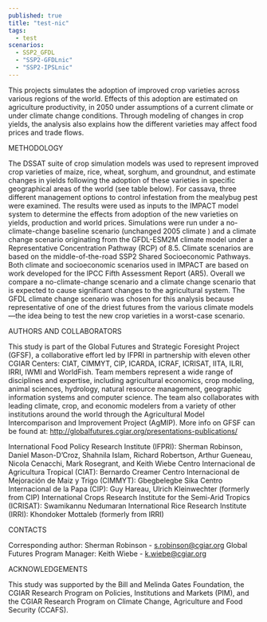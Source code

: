 ```yaml
---
published: true
title: "test-nic"
tags: 
  - test
scenarios: 
  - SSP2_GFDL
  - "SSP2-GFDLnic"
  - "SSP2-IPSLnic"
---
```


This projects simulates the adoption of improved crop varieties across various regions of the world. Effects of this adoption are estimated on agriculture productivity, in 2050 under assumptions of a current climate or under climate change conditions. Through modeling of changes in crop yields, the analysis also explains how the different varieties may affect food prices and trade flows.

METHODOLOGY

The DSSAT suite of crop simulation models was used to represent improved crop varieties of maize, rice, wheat, sorghum, and groundnut, and estimate changes in yields following the adoption of these varieties in specific geographical areas of the world (see table below). For cassava, three different management options to control infestation from the mealybug pest were examined. The results were used as inputs to the IMPACT model system to determine the effects from adoption of the new varieties on yields, production and world prices. Simulations were run under a no-climate-change baseline scenario (unchanged 2005 climate ) and a climate change scenario originating from the GFDL-ESM2M climate model under a Representative Concentration Pathway (RCP) of 8.5. Climate scenarios are based on the middle-of-the-road SSP2 Shared Socioeconomic Pathways. Both climate and socioeconomic scenarios used in IMPACT are based on work developed for the IPCC Fifth Assessment Report (AR5). Overall we compare a no-climate-change scenario and a climate change scenario that is expected to cause significant changes to the agricultural system. The GFDL climate change scenario was chosen for this analysis because representative of one of the driest futures from the various climate models—the idea being to test the new crop varieties in a worst-case scenario.


AUTHORS AND COLLABORATORS

This study is part of the Global Futures and Strategic Foresight Project (GFSF), a collaborative effort led by IFPRI in partnership with eleven other CGIAR Centers: CIAT, CIMMYT, CIP, ICARDA, ICRAF, ICRISAT, IITA, ILRI, IRRI, IWMI and WorldFish. Team members represent a wide range of disciplines and expertise, including agricultural economics, crop modeling, animal sciences, hydrology, natural resource management, geographic information systems and computer science. The team also collaborates with leading climate, crop, and economic modelers from a variety of other institutions around the world through the Agricultural Model Intercomparison and Improvement Project (AgMIP). 
More info on GFSF can be found at: http://globalfutures.cgiar.org/presentations-publications/

International Food Policy Research Institute (IFPRI): Sherman Robinson, Daniel Mason-D’Croz, Shahnila Islam, Richard Robertson, Arthur Gueneau, Nicola Cenacchi, Mark Rosegrant, and Keith Wiebe
Centro Internacional de Agricultura Tropical (CIAT): Bernardo Creamer
Centro Internacional de Mejoración de Maiz y Trigo (CIMMYT): Gbegbelegbe Sika
Centro Internacional de la Papa (CIP): Guy Hareau, Ulrich Kleinwechter (formerly from CIP)
International Crops Research Institute for the Semi-Arid Tropics (ICRISAT): Swamikannu Nedumaran 
International Rice Research Institute (IRRI): Khondoker Mottaleb (formerly from IRRI)


CONTACTS

Corresponding author: Sherman Robinson - s.robinson@cgiar.org
Global Futures Program Manager: Keith Wiebe - k.wiebe@cgiar.org


ACKNOWLEDGEMENTS

This study was supported by the Bill and Melinda Gates Foundation, the CGIAR Research Program on Policies, Institutions and Markets (PIM), and the CGIAR Research Program on Climate Change, Agriculture and Food Security (CCAFS).